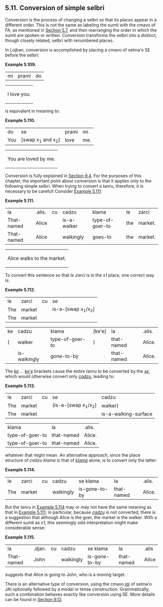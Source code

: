 <a id="section-place-conversion"></a>5.11. <a id="c5s11"></a>Conversion of simple selbri
----------------------------------------------------------------------------------------

<a id="id-1.6.13.2.1" class="indexterm"></a><a id="id-1.6.13.2.2" class="indexterm"></a><a id="id-1.6.13.2.3" class="indexterm"></a><a id="id-1.6.13.2.4" class="indexterm"></a><a id="id-1.6.13.2.5" class="indexterm"></a><a id="id-1.6.13.2.6" class="indexterm"></a><a id="id-1.6.13.2.7" class="indexterm"></a><a id="id-1.6.13.2.8" class="indexterm"></a><a id="id-1.6.13.2.9" class="indexterm"></a>Conversion is the process of changing a selbri so that its places appear in a different order. This is not the same as labeling the sumti with the cmavo of FA, as mentioned in [Section 5.7](../section-be-sumti), and then rearranging the order in which the sumti are spoken or written. Conversion transforms the selbri into a distinct, though closely related, selbri with renumbered places.

In Lojban, conversion is accomplished by placing a cmavo of selma'o SE before the selbri:

<div class="interlinear-gloss-example example">
<a id="example-random-id-29Gu"></a>

**Example 5.109. <a id="c5e11d1"></a>** 

<table class="interlinear-gloss"><colgroup></colgroup><tbody><tr class="jbo"><td>mi</td><td>prami</td><td>do</td></tr></tbody></table>

<table class="interlinear-gloss"><tbody><tr class="para"><td colspan="12321"><p class="natlang">I love you.</p></td></tr></tbody></table>

</div>  

is equivalent in meaning to:

<div class="interlinear-gloss-example example">
<a id="example-random-id-DWcN"></a>

**Example 5.110. <a id="c5e11d2"></a>** 

<table class="interlinear-gloss"><colgroup></colgroup><tbody><tr class="jbo"><td>do</td><td>se</td><td>prami</td><td>mi</td></tr><tr class="gloss"><td>You</td><td>[swap&nbsp;x<sub>1</sub>&nbsp;and&nbsp;x<sub>2</sub>]</td><td>love</td><td>me.</td></tr></tbody></table>

<table class="interlinear-gloss"><tbody><tr class="para"><td colspan="12321"><p class="natlang">You are loved by me.</p></td></tr></tbody></table>

</div>  

Conversion is fully explained in [Section 9.4](../section-SE). For the purposes of this chapter, the important point about conversion is that it applies only to the following simple selbri. When trying to convert a tanru, therefore, it is necessary to be careful! Consider [Example 5.111](../section-place-conversion#example-random-id-mPX8):

<div class="interlinear-gloss-example example">
<a id="example-random-id-mPX8"></a>

**Example 5.111. <a id="id-1.6.13.8.1.1" class="indexterm"></a><a id="c5e11d3"></a>** 

<table class="interlinear-gloss"><colgroup></colgroup><tbody><tr class="jbo"><td>la</td><td>.alis.</td><td>cu</td><td>cadzu</td><td>klama</td><td>le</td><td>zarci</td></tr><tr class="gloss"><td>That-named</td><td>Alice</td><td></td><td>is-a-walker</td><td>type-of-goer-to</td><td>the</td><td>market.</td></tr><tr class="gloss"><td>That-named</td><td>Alice</td><td></td><td>walkingly</td><td>goes-to</td><td>the</td><td>market.</td></tr></tbody></table>

<table class="interlinear-gloss"><tbody><tr class="para"><td colspan="12321"><p class="natlang">Alice walks to the market.</p></td></tr></tbody></table>

</div>  

To convert this sentence so that _<a id="id-1.6.13.9.1.1" class="indexterm"></a>le zarci_ is in the x1 place, one correct way is:

<div class="interlinear-gloss-example example">
<a id="example-random-id-4mbn"></a>

**Example 5.112. <a id="c5e11d4"></a>** 

<table class="interlinear-gloss"><colgroup></colgroup><tbody><tr class="jbo"><td>le</td><td>zarci</td><td>cu</td><td>se</td></tr><tr class="gloss"><td>The</td><td>market</td><td></td><td>is-a-[swap&nbsp;x<sub>1</sub>/x<sub>2</sub>]</td></tr><tr class="gloss"><td>The</td><td>market</td><td></td><td></td></tr></tbody></table>

<table class="interlinear-gloss"><colgroup></colgroup><tbody><tr class="jbo"><td>ke</td><td>cadzu</td><td>klama</td><td>[ke'e]</td><td>la</td><td>.alis.</td></tr><tr class="gloss"><td>(</td><td>walker</td><td>type-of-goer-to</td><td>)</td><td>that-named</td><td>Alice.</td></tr><tr class="gloss"><td></td><td>is-walkingly</td><td>gone-to-by</td><td></td><td>that-named</td><td>Alice.</td></tr></tbody></table>

</div>  

<a id="id-1.6.13.11.1" class="indexterm"></a><a id="id-1.6.13.11.2" class="indexterm"></a>The _<a id="id-1.6.13.11.3.1" class="indexterm"></a>[_ke_](../go01#valsi-ke)_ … _<a id="id-1.6.13.11.4.1" class="indexterm"></a>[_ke'e_](../go01#valsi-kehe)_ brackets cause the entire tanru to be converted by the _<a id="id-1.6.13.11.5.1" class="indexterm"></a>[_se_](../go01#valsi-se)_, which would otherwise convert only _<a id="id-1.6.13.11.6.1" class="indexterm"></a>[_cadzu_](../go01#valsi-cadzu)_, leading to:

<div class="interlinear-gloss-example example">
<a id="example-random-id-UNt0"></a>

**Example 5.113. <a id="c5e11d5"></a>** 

<table class="interlinear-gloss"><colgroup></colgroup><tbody><tr class="jbo"><td>le</td><td>zarci</td><td>cu</td><td>se</td><td>cadzu</td></tr><tr class="gloss"><td>The</td><td>market</td><td></td><td>(is-a-[swap&nbsp;x<sub>1</sub>/x<sub>2</sub>]</td><td>walker)</td></tr><tr class="gloss"><td>The</td><td>market</td><td></td><td></td><td>is-a-walking-surface</td></tr></tbody></table>

<table class="interlinear-gloss"><colgroup></colgroup><tbody><tr class="jbo"><td>klama</td><td>la</td><td>.alis.</td></tr><tr class="gloss"><td>type-of-goer-to</td><td>that-named</td><td>Alice.</td></tr><tr class="gloss"><td>type-of-goer-to</td><td>that-named</td><td>Alice.</td></tr></tbody></table>

</div>  

whatever that might mean. An alternative approach, since the place structure of _<a id="id-1.6.13.13.1.1" class="indexterm"></a>cadzu klama_ is that of _<a id="id-1.6.13.13.2.1" class="indexterm"></a>[_klama_](../go01#valsi-klama)_ alone, is to convert only the latter:

<div class="interlinear-gloss-example example">
<a id="example-random-id-U0fo"></a>

**Example 5.114. <a id="c5e11d6"></a>** 

<table class="interlinear-gloss"><colgroup></colgroup><tbody><tr class="jbo"><td>le</td><td>zarci</td><td>cu</td><td>cadzu</td><td>se&nbsp;klama</td><td>la</td><td>.alis.</td></tr><tr class="gloss"><td>The</td><td>market</td><td></td><td>walkingly</td><td>is-gone-to-by</td><td>that-named</td><td>Alice.</td></tr></tbody></table>

</div>  

But the tanru in [Example 5.114](../section-place-conversion#example-random-id-U0fo) may or may not have the same meaning as that in [Example 5.111](../section-place-conversion#example-random-id-mPX8); in particular, because _<a id="id-1.6.13.15.3.1" class="indexterm"></a>[_cadzu_](../go01#valsi-cadzu)_ is not converted, there is a suggestion that although Alice is the goer, the market is the walker. With a different sumti as x1, this seemingly odd interpretation might make considerable sense:

<div class="interlinear-gloss-example example">
<a id="example-random-id-XEnd"></a>

**Example 5.115. <a id="c5e11d7"></a>** 

<table class="interlinear-gloss"><colgroup></colgroup><tbody><tr class="jbo"><td>la</td><td>.djan.</td><td>cu</td><td>cadzu</td><td>se&nbsp;klama</td><td>la</td><td>.alis</td></tr><tr class="gloss"><td>That-named</td><td>John</td><td></td><td>walkingly</td><td>is-gone-to-by</td><td>that-named</td><td>Alice</td></tr></tbody></table>

</div>  

suggests that Alice is going to John, who is a moving target.

<a id="id-1.6.13.18.1" class="indexterm"></a><a id="id-1.6.13.18.2" class="indexterm"></a>There is an alternative type of conversion, using the cmavo _<a id="id-1.6.13.18.3.1" class="indexterm"></a>[_jai_](../go01#valsi-jai)_ of selma'o JAI optionally followed by a modal or tense construction. Grammatically, such a combination behaves exactly like conversion using SE. More details can be found in [Section 9.12](../section-modal-jai).